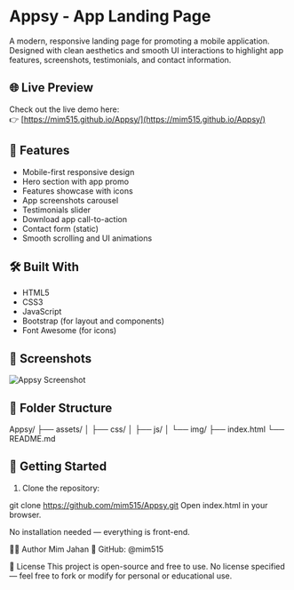 # Appsy - App Landing Page

A modern, responsive landing page for promoting a mobile application. Designed with clean aesthetics and smooth UI interactions to highlight app features, screenshots, testimonials, and contact information.

## 🌐 Live Preview

Check out the live demo here:  
👉 [https://mim515.github.io/Appsy/](https://mim515.github.io/Appsy/)

## 📌 Features

- Mobile-first responsive design  
- Hero section with app promo  
- Features showcase with icons  
- App screenshots carousel  
- Testimonials slider  
- Download app call-to-action  
- Contact form (static)  
- Smooth scrolling and UI animations  

## 🛠️ Built With

- HTML5  
- CSS3  
- JavaScript  
- Bootstrap (for layout and components)  
- Font Awesome (for icons)

## 📸 Screenshots

![Appsy Screenshot](https://mim515.github.io/Appsy/assets/img/screen.png)

## 📂 Folder Structure

Appsy/
├── assets/
│ ├── css/
│ ├── js/
│ └── img/
├── index.html
└── README.md



## 🚀 Getting Started

1. Clone the repository:


git clone https://github.com/mim515/Appsy.git
Open index.html in your browser.

No installation needed — everything is front-end.

🧑‍💻 Author
Mim Jahan
🔗 GitHub: @mim515

📃 License
This project is open-source and free to use. No license specified — feel free to fork or modify for personal or educational use.


